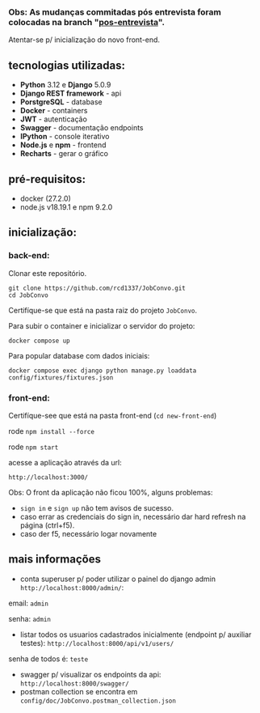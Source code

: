 ### Obs: As mudanças commitadas pós entrevista foram colocadas na branch "[pos-entrevista](https://github.com/rcd1337/JobConvo/tree/pos-entrevista)".
Atentar-se p/ inicialização do novo front-end.

## tecnologias utilizadas:
- **Python** 3.12 e **Django** 5.0.9
- **Django REST framework** - api
- **PorstgreSQL** - database
- **Docker** - containers
- **JWT** - autenticação
- **Swagger** - documentação endpoints
- **IPython** - console iterativo
- **Node.js** e **npm** - frontend
- **Recharts** - gerar o gráfico

## pré-requisitos:
- docker (27.2.0)
- node.js v18.19.1 e npm 9.2.0


## inicialização:
### back-end:
Clonar este repositório.
```
git clone https://github.com/rcd1337/JobConvo.git
cd JobConvo
```
Certifíque-se que está na pasta raiz do projeto `JobConvo`.

Para subir o container e inicializar o servidor do projeto: 
```
docker compose up
```
Para popular database com dados iniciais:
```
docker compose exec django python manage.py loaddata config/fixtures/fixtures.json
```
### front-end:
Certifíque-see que está na pasta front-end (`cd new-front-end`)

rode `npm install --force`

rode `npm start`

acesse a aplicação através da url:
```
http://localhost:3000/
```

Obs: O front da aplicação não ficou 100%, alguns problemas:
- `sign in` e `sign up` não tem avisos de sucesso.
- caso errar as credenciais do sign in, necessário dar hard refresh na página (ctrl+f5).
- caso der f5, necessário logar novamente


## mais informações
- conta superuser p/ poder utilizar o painel do django admin `http://localhost:8000/admin/`:

email: `admin`

senha: `admin`

- listar todos os usuarios cadastrados inicialmente (endpoint p/ auxiliar testes): `http://localhost:8000/api/v1/users/`

senha de todos é: `teste`

- swagger p/ visualizar os endpoints da api: `http://localhost:8000/swagger/`
- postman collection se encontra em `config/doc/JobConvo.postman_collection.json`

